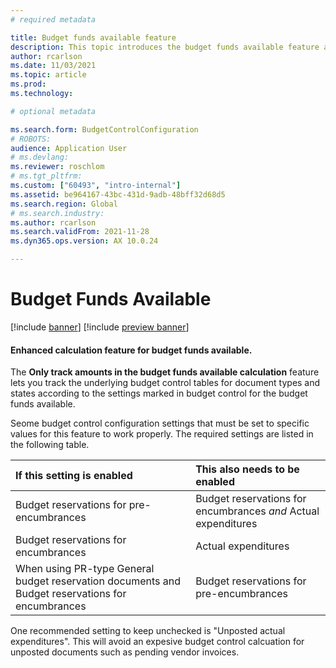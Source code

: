 ```yaml
---
# required metadata

title: Budget funds available feature
description: This topic introduces the budget funds available feature and provides information to help you configure budget control to optimize management of your organization's financial resources.
author: rcarlson
ms.date: 11/03/2021
ms.topic: article
ms.prod: 
ms.technology: 

# optional metadata

ms.search.form: BudgetControlConfiguration
# ROBOTS: 
audience: Application User
# ms.devlang: 
ms.reviewer: roschlom
# ms.tgt_pltfrm: 
ms.custom: ["60493", "intro-internal"]
ms.assetid: be964167-43bc-431d-9adb-48bff32d68d5
ms.search.region: Global
# ms.search.industry: 
ms.author: rcarlson
ms.search.validFrom: 2021-11-28
ms.dyn365.ops.version: AX 10.0.24

---
```


# Budget Funds Available 

[!include [banner](../includes/banner.md)]
[!include [preview banner](../includes/preview-banner.md)]

#### Enhanced calculation feature for budget funds available.

The **Only track amounts in the budget funds available calculation** feature lets you track the underlying budget control tables for document types and states according to the settings marked in budget control for the budget funds available. 

Seome budget control configuration settings that must be set to specific values for this feature to work properly. The required settings are listed in the following table.

| If this setting is enabled        | This also needs to be enabled     |
| :---------------------------------- | :---------------------------------- |
| Budget reservations for pre-encumbrances | Budget reservations for encumbrances *and* Actual expenditures |
| Budget reservations for encumbrances | Actual expenditures |
| When using PR-type General budget reservation documents and Budget reservations for encumbrances | Budget reservations for pre-encumbrances |

One recommended setting to keep unchecked is "Unposted actual expenditures". This will avoid an expesive budget control calcuation for unposted documents such as pending vendor invoices. 

